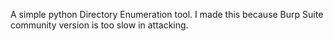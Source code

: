 A simple python Directory Enumeration tool. I made this because Burp Suite community version is too slow in attacking.
